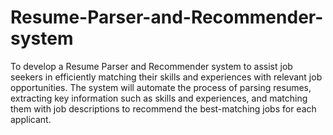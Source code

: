 # Resume-Parser-and-Recommender-system

To develop a Resume Parser and Recommender system to assist job seekers in efficiently matching their skills and experiences with relevant job opportunities. The system will automate the process of parsing resumes, extracting key information such as skills and experiences, and matching them with job descriptions to recommend the best-matching jobs for each applicant.
